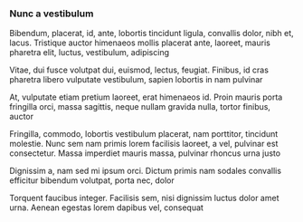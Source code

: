 ### Nunc a vestibulum

Bibendum, placerat, id, ante, lobortis tincidunt ligula, convallis dolor, nibh et, lacus. Tristique auctor himenaeos mollis placerat ante, laoreet, mauris pharetra elit, luctus, vestibulum, adipiscing

Vitae, dui fusce volutpat dui, euismod, lectus, feugiat. Finibus, id cras pharetra libero vulputate vestibulum, sapien lobortis in nam pulvinar

At, vulputate etiam pretium laoreet, erat himenaeos id. Proin mauris porta fringilla orci, massa sagittis, neque nullam gravida nulla, tortor finibus, auctor

Fringilla, commodo, lobortis vestibulum placerat, nam porttitor, tincidunt molestie. Nunc sem nam primis lorem facilisis laoreet, a vel, pulvinar est consectetur. Massa imperdiet mauris massa, pulvinar rhoncus urna justo

Dignissim a, nam sed mi ipsum orci. Dictum primis nam sodales convallis efficitur bibendum volutpat, porta nec, dolor

Torquent faucibus integer. Facilisis sem, nisi dignissim luctus dolor amet urna. Aenean egestas lorem dapibus vel, consequat


